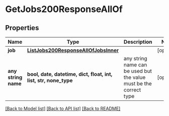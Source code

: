 # GetJobs200ResponseAllOf


## Properties
Name | Type | Description | Notes
------------ | ------------- | ------------- | -------------
**job** | [**ListJobs200ResponseAllOfJobsInner**](ListJobs200ResponseAllOfJobsInner.md) |  | [optional] 
**any string name** | **bool, date, datetime, dict, float, int, list, str, none_type** | any string name can be used but the value must be the correct type | [optional]

[[Back to Model list]](../README.md#documentation-for-models) [[Back to API list]](../README.md#documentation-for-api-endpoints) [[Back to README]](../README.md)


